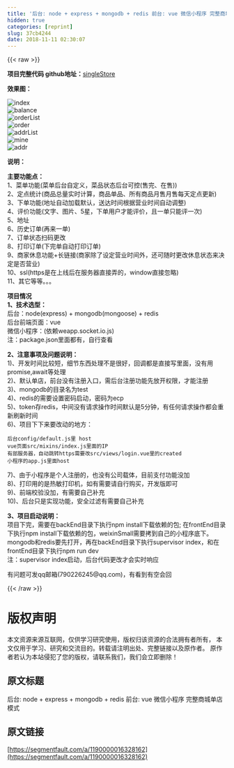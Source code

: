 ```yaml
---
title: '后台: node + express + mongodb + redis 前台: vue 微信小程序 完整商城单店模式'
hidden: true
categories: [reprint]
slug: 37cb4244
date: 2018-11-11 02:30:07
---
```


{{< raw >}}
<p><strong>&#x9879;&#x76EE;&#x5B8C;&#x6574;&#x4EE3;&#x7801; github&#x5730;&#x5740;&#xFF1A;</strong><a href="https://github.com/kalakalaxyz/singleStore" rel="nofollow noreferrer" target="_blank">singleStore</a></p><p><strong>&#x6548;&#x679C;&#x56FE;&#xFF1A;</strong></p><p><span class="img-wrap"><img data-src="/img/bVbgFMz?w=640&amp;h=1136" src="https://static.alili.tech/img/bVbgFMz?w=640&amp;h=1136" alt="index" title="index" style="cursor:pointer;display:inline"></span><br><span class="img-wrap"><img data-src="/img/bVbgFMA?w=640&amp;h=1136" src="https://static.alili.tech/img/bVbgFMA?w=640&amp;h=1136" alt="balance" title="balance" style="cursor:pointer;display:inline"></span><br><span class="img-wrap"><img data-src="/img/bVbgFMB?w=640&amp;h=1136" src="https://static.alili.tech/img/bVbgFMB?w=640&amp;h=1136" alt="orderList" title="orderList" style="cursor:pointer;display:inline"></span><br><span class="img-wrap"><img data-src="/img/bVbgFMJ?w=640&amp;h=1136" src="https://static.alili.tech/img/bVbgFMJ?w=640&amp;h=1136" alt="order" title="order" style="cursor:pointer;display:inline"></span><br><span class="img-wrap"><img data-src="/img/bVbgFMV?w=640&amp;h=1136" src="https://static.alili.tech/img/bVbgFMV?w=640&amp;h=1136" alt="addrList" title="addrList" style="cursor:pointer;display:inline"></span><br><span class="img-wrap"><img data-src="/img/bVbgFMW?w=640&amp;h=1136" src="https://static.alili.tech/img/bVbgFMW?w=640&amp;h=1136" alt="mine" title="mine" style="cursor:pointer;display:inline"></span><br><span class="img-wrap"><img data-src="/img/bVbgFM5?w=640&amp;h=1136" src="https://static.alili.tech/img/bVbgFM5?w=640&amp;h=1136" alt="addr" title="addr" style="cursor:pointer;display:inline"></span></p><p><strong>&#x8BF4;&#x660E;&#xFF1A;</strong></p><p><strong>&#x4E3B;&#x8981;&#x529F;&#x80FD;&#x70B9;&#xFF1A;</strong><br>1&#x3001;&#x83DC;&#x5355;&#x529F;&#x80FD;(&#x83DC;&#x5355;&#x540E;&#x53F0;&#x81EA;&#x5B9A;&#x4E49;&#xFF0C;&#x83DC;&#x54C1;&#x72B6;&#x6001;&#x540E;&#x53F0;&#x53EF;&#x63A7;(&#x552E;&#x5B8C;&#x3001;&#x5728;&#x552E;))<br>2&#x3001;&#x5B9A;&#x70B9;&#x7EDF;&#x8BA1;(&#x5546;&#x54C1;&#x603B;&#x91CF;&#x5B9E;&#x65F6;&#x8BA1;&#x7B97;&#xFF0C;&#x5546;&#x54C1;&#x5355;&#x54C1;&#x3001;&#x6240;&#x6709;&#x5546;&#x54C1;&#x6708;&#x552E;&#x6708;&#x552E;&#x6BCF;&#x5929;&#x5B9A;&#x70B9;&#x66F4;&#x65B0;)<br>3&#x3001;&#x4E0B;&#x5355;&#x529F;&#x80FD;(&#x5730;&#x5740;&#x81EA;&#x52A8;&#x52A0;&#x8F7D;&#x9ED8;&#x8BA4;&#xFF0C;&#x9001;&#x8FBE;&#x65F6;&#x95F4;&#x6839;&#x636E;&#x8425;&#x4E1A;&#x65F6;&#x95F4;&#x81EA;&#x52A8;&#x8C03;&#x6574;)<br>4&#x3001;&#x8BC4;&#x4EF7;&#x529F;&#x80FD;(&#x6587;&#x5B57;&#x3001;&#x56FE;&#x7247;&#x3001;5&#x661F;&#xFF0C;&#x4E0B;&#x5355;&#x7528;&#x6237;&#x624D;&#x80FD;&#x8BC4;&#x4EF7;&#xFF0C;&#x4E14;&#x4E00;&#x5355;&#x53EA;&#x80FD;&#x8BC4;&#x4E00;&#x6B21;)<br>5&#x3001;&#x5730;&#x5740;<br>6&#x3001;&#x5386;&#x53F2;&#x8BA2;&#x5355;(&#x518D;&#x6765;&#x4E00;&#x5355;)<br>7&#x3001;&#x8BA2;&#x5355;&#x72B6;&#x6001;&#x626B;&#x7801;&#x66F4;&#x6539;<br>8&#x3001;&#x6253;&#x5370;&#x8BA2;&#x5355;(&#x4E0B;&#x5B8C;&#x5355;&#x81EA;&#x52A8;&#x6253;&#x5370;&#x8BA2;&#x5355;)<br>9&#x3001;&#x5546;&#x5BB6;&#x4F11;&#x606F;&#x529F;&#x80FD;+&#x957F;&#x94FE;&#x63A5;(&#x5546;&#x5BB6;&#x9664;&#x4E86;&#x8BBE;&#x5B9A;&#x8425;&#x4E1A;&#x65F6;&#x95F4;&#x5916;&#xFF0C;&#x8FD8;&#x53EF;&#x968F;&#x65F6;&#x66F4;&#x6539;&#x4F11;&#x606F;&#x72B6;&#x6001;&#x6765;&#x51B3;&#x5B9A;&#x662F;&#x5426;&#x8425;&#x4E1A;)<br>10&#x3001;ssl(https&#x662F;&#x5728;&#x4E0A;&#x7EBF;&#x540E;&#x5728;&#x670D;&#x52A1;&#x5668;&#x76F4;&#x63A5;&#x5F04;&#x7684;&#xFF0C;window&#x76F4;&#x63A5;&#x5FFD;&#x7565;)<br>11&#x3001;&#x5176;&#x5B83;&#x7B49;&#x7B49;&#x3002;&#x3002;&#x3002;</p><p><strong>&#x9879;&#x76EE;&#x60C5;&#x51B5;</strong><br><strong>1&#x3001;&#x6280;&#x672F;&#x9009;&#x578B;&#xFF1A;</strong><br>&#x540E;&#x53F0;&#xFF1A;node(express) + mongodb(mongoose) + redis<br>&#x540E;&#x53F0;&#x524D;&#x7AEF;&#x9875;&#x9762;&#xFF1A;vue<br>&#x5FAE;&#x4FE1;&#x5C0F;&#x7A0B;&#x5E8F;&#xFF1A;(&#x4F9D;&#x8D56;weapp.socket.io.js)<br>&#x6CE8;&#xFF1A;package.json&#x91CC;&#x9762;&#x90FD;&#x6709;&#xFF0C;&#x81EA;&#x884C;&#x67E5;&#x770B;</p><p><strong>2&#x3001;&#x6CE8;&#x610F;&#x4E8B;&#x9879;&#x53CA;&#x95EE;&#x9898;&#x8BF4;&#x660E;&#xFF1A;</strong><br>1)&#x3001;&#x5F00;&#x53D1;&#x65F6;&#x95F4;&#x6BD4;&#x8F83;&#x77ED;&#xFF0C;&#x7EC6;&#x8282;&#x4E1C;&#x897F;&#x5904;&#x7406;&#x4E0D;&#x662F;&#x5F88;&#x597D;&#xFF0C;&#x56DE;&#x8C03;&#x90FD;&#x662F;&#x76F4;&#x63A5;&#x5199;&#x91CC;&#x9762;&#xFF0C;&#x6CA1;&#x6709;&#x7528;promise,await&#x7B49;&#x5904;&#x7406;<br>2)&#x3001;&#x9ED8;&#x8BA4;&#x5355;&#x5E97;&#xFF0C;&#x524D;&#x53F0;&#x6CA1;&#x6709;&#x6CE8;&#x518C;&#x5165;&#x53E3;&#xFF0C;&#x9700;&#x540E;&#x53F0;&#x6CE8;&#x518C;&#x529F;&#x80FD;&#x5148;&#x653E;&#x5F00;&#x6743;&#x9650;&#xFF0C;&#x624D;&#x80FD;&#x6CE8;&#x518C;<br>3)&#x3001;mongodb&#x7684;&#x76EE;&#x5F55;&#x540D;&#x4E3A;test<br>4)&#x3001;redis&#x7684;&#x9700;&#x8981;&#x8BBE;&#x7F6E;&#x5BC6;&#x7801;&#x542F;&#x52A8;&#xFF0C;&#x5BC6;&#x7801;&#x4E3A;ecp<br>5)&#x3001;token&#x5B58;redis&#xFF0C;&#x4E2D;&#x95F4;&#x6CA1;&#x6709;&#x8BF7;&#x6C42;&#x64CD;&#x4F5C;&#x65F6;&#x95F4;&#x9ED8;&#x8BA4;&#x662F;5&#x5206;&#x949F;&#xFF0C;&#x6709;&#x4EFB;&#x4F55;&#x8BF7;&#x6C42;&#x64CD;&#x4F5C;&#x90FD;&#x4F1A;&#x91CD;&#x65B0;&#x5237;&#x65B0;&#x65F6;&#x95F4;<br>6)&#x3001;&#x9879;&#x76EE;&#x4E0B;&#x4E0B;&#x6765;&#x8981;&#x6539;&#x52A8;&#x7684;&#x5730;&#x65B9;&#xFF1A;</p><div class="widget-codetool" style="display:none"><div class="widget-codetool--inner"><span class="selectCode code-tool" data-toggle="tooltip" data-placement="top" title="" data-original-title="&#x5168;&#x9009;"></span> <span type="button" class="copyCode code-tool" data-toggle="tooltip" data-placement="top" data-clipboard-text="&#x540E;&#x53F0;config/default.js&#x91CC; host
vue&#x9875;&#x9762;src/mixins/index.js&#x91CC;&#x9762;&#x7684;IP
&#x6709;&#x90E8;&#x670D;&#x52A1;&#x5668;&#xFF0C;&#x81EA;&#x52A8;&#x8DF3;&#x8F6C;https&#x9700;&#x8981;&#x6539;src/views/login.vue&#x91CC;&#x7684;created
&#x5C0F;&#x7A0B;&#x5E8F;&#x7684;app.js&#x91CC;&#x9762;host" title="" data-original-title="&#x590D;&#x5236;"></span> <span type="button" class="saveToNote code-tool" data-toggle="tooltip" data-placement="top" title="" data-original-title="&#x653E;&#x8FDB;&#x7B14;&#x8BB0;"></span></div></div><pre class="hljs groovy"><code>&#x540E;&#x53F0;config/<span class="hljs-keyword">default</span>.js&#x91CC; host
vue&#x9875;&#x9762;src<span class="hljs-regexp">/mixins/</span>index.js&#x91CC;&#x9762;&#x7684;IP
&#x6709;&#x90E8;&#x670D;&#x52A1;&#x5668;&#xFF0C;&#x81EA;&#x52A8;&#x8DF3;&#x8F6C;https&#x9700;&#x8981;&#x6539;src<span class="hljs-regexp">/views/</span>login.vue&#x91CC;&#x7684;created
&#x5C0F;&#x7A0B;&#x5E8F;&#x7684;app.js&#x91CC;&#x9762;host</code></pre><p>7)&#x3001;&#x7531;&#x4E8E;&#x5C0F;&#x7A0B;&#x5E8F;&#x662F;&#x4E2A;&#x4EBA;&#x6CE8;&#x518C;&#x7684;&#xFF0C;&#x4E5F;&#x6CA1;&#x6709;&#x516C;&#x53F8;&#x8F7D;&#x4F53;&#xFF0C;&#x76EE;&#x524D;&#x652F;&#x4ED8;&#x529F;&#x80FD;&#x6CA1;&#x52A0;<br>8)&#x3001;&#x6253;&#x5370;&#x7528;&#x7684;&#x662F;&#x70ED;&#x654F;&#x6253;&#x5370;&#x673A;&#xFF0C;&#x5982;&#x6709;&#x9700;&#x8981;&#x8BF7;&#x81EA;&#x884C;&#x8D2D;&#x4E70;&#xFF0C;&#x5F00;&#x53D1;&#x7248;&#x5373;&#x53EF;<br>9)&#x3001;&#x524D;&#x7AEF;&#x6821;&#x9A8C;&#x6CA1;&#x52A0;&#xFF0C;&#x6709;&#x9700;&#x8981;&#x81EA;&#x5DF1;&#x8865;&#x5145;<br>10)&#x3001;&#x540E;&#x53F0;&#x53EA;&#x662F;&#x5B9E;&#x73B0;&#x529F;&#x80FD;&#xFF0C;&#x5B89;&#x5168;&#x8FC7;&#x6EE4;&#x6709;&#x9700;&#x8981;&#x81EA;&#x5DF1;&#x8865;&#x5145;</p><p><strong>3&#x3001;&#x9879;&#x76EE;&#x542F;&#x52A8;&#x8BF4;&#x660E;&#xFF1A;</strong><br>&#x9879;&#x76EE;&#x4E0B;&#x5B8C;&#xFF0C;&#x9700;&#x8981;&#x5728;backEnd&#x76EE;&#x5F55;&#x4E0B;&#x6267;&#x884C;npm install&#x4E0B;&#x8F7D;&#x4F9D;&#x8D56;&#x7684;&#x5305;; &#x5728;frontEnd&#x76EE;&#x5F55;&#x4E0B;&#x6267;&#x884C;npm install&#x4E0B;&#x8F7D;&#x4F9D;&#x8D56;&#x7684;&#x5305;&#xFF0C;weixinSmall&#x9700;&#x8981;&#x62F7;&#x5230;&#x81EA;&#x5DF1;&#x7684;&#x5C0F;&#x7A0B;&#x5E8F;&#x5E95;&#x4E0B;&#x3002;<br>mongodb&#x548C;redis&#x8981;&#x5148;&#x6253;&#x5F00;&#xFF0C;&#x518D;&#x5728;backEnd&#x76EE;&#x5F55;&#x4E0B;&#x6267;&#x884C;supervisor index&#xFF0C;&#x548C;&#x5728;frontEnd&#x76EE;&#x5F55;&#x4E0B;&#x6267;&#x884C;npm run dev<br>&#x6CE8;&#xFF1A;supervisor index&#x542F;&#x52A8;&#xFF0C;&#x540E;&#x53F0;&#x4EE3;&#x7801;&#x66F4;&#x6539;&#x624D;&#x4F1A;&#x5B9E;&#x65F6;&#x54CD;&#x5E94;</p><p>&#x6709;&#x95EE;&#x9898;&#x53EF;&#x53D1;qq&#x90AE;&#x7BB1;(790226245@qq.com)&#xFF0C;&#x6709;&#x770B;&#x5230;&#x6709;&#x7A7A;&#x4F1A;&#x56DE;</p>
{{< /raw >}}

# 版权声明
本文资源来源互联网，仅供学习研究使用，版权归该资源的合法拥有者所有，
本文仅用于学习、研究和交流目的。转载请注明出处、完整链接以及原作者。
原作者若认为本站侵犯了您的版权，请联系我们，我们会立即删除！

## 原文标题
后台: node + express + mongodb + redis 前台: vue 微信小程序 完整商城单店模式

## 原文链接
[https://segmentfault.com/a/1190000016328162](https://segmentfault.com/a/1190000016328162)

